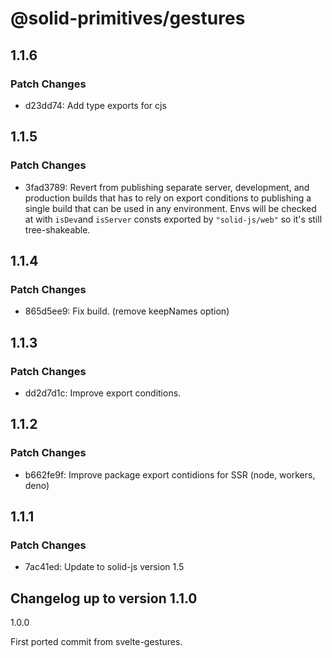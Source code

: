 # @solid-primitives/gestures

## 1.1.6

### Patch Changes

- d23dd74: Add type exports for cjs

## 1.1.5

### Patch Changes

- 3fad3789: Revert from publishing separate server, development, and production builds that has to rely on export conditions
  to publishing a single build that can be used in any environment.
  Envs will be checked at with `isDev`and `isServer` consts exported by `"solid-js/web"` so it's still tree-shakeable.

## 1.1.4

### Patch Changes

- 865d5ee9: Fix build. (remove keepNames option)

## 1.1.3

### Patch Changes

- dd2d7d1c: Improve export conditions.

## 1.1.2

### Patch Changes

- b662fe9f: Improve package export contidions for SSR (node, workers, deno)

## 1.1.1

### Patch Changes

- 7ac41ed: Update to solid-js version 1.5

## Changelog up to version 1.1.0

1.0.0

First ported commit from svelte-gestures.
